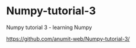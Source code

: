 # Numpy-tutorial-3
Numpy tutorial 3 - learning Numpy 

https://github.com/anumit-web/Numpy-tutorial-3/


